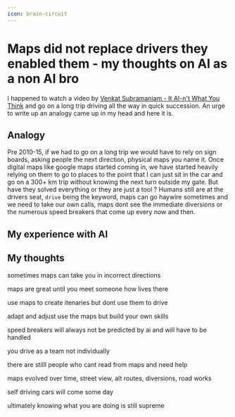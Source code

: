 ```yaml
---
icon: brain-circuit
---
```


# Maps did not replace drivers they enabled them - my thoughts on AI as a non AI bro

I happened to watch a video by [Venkat Subramaniam -  It AI-n't What You Think](https://www.youtube.com/watch?v=SMnH3obzCDk) and go on a long trip driving all the way in quick succession. An urge to write up an analogy came up in my head and here it is.

## Analogy

Pre 2010-15, if we had to go on a long trip we would have to rely on sign boards, asking people the next direction, physical maps you name it. Once digital maps like google maps started coming in, we have started heavily relying on them to go to places to the point that I can just sit in the car and go on a 300+ km trip without knowing the next turn outside my gate.  But have they solved everything or they are just a tool ? Humans still are at the drivers seat, `drive` being the keyword, maps can go haywire sometimes and we need to take our own calls, maps dont see the immediate diversions or the numerous speed breakers that come up every now and then.&#x20;



## My experience with AI

## My thoughts

sometimes maps can take you in incorrect directions

maps are great until you meet someone how lives there

use maps to create itenaries but dont use them to drive

adapt and adjust use the maps but build your own skills

speed breakers will always not be predicted by ai and will have to be handled

you drive as a team not individually

there are stilll people who cant read from maps and need help

maps evolved over time, street view, alt routes, diversions, road works

self driving cars will come some day&#x20;

ultimately knowing what you are doing is still supreme

